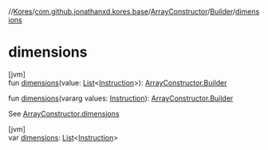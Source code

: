//[Kores](../../../../index.md)/[com.github.jonathanxd.kores.base](../../index.md)/[ArrayConstructor](../index.md)/[Builder](index.md)/[dimensions](dimensions.md)

# dimensions

[jvm]\
fun [dimensions](dimensions.md)(value: [List](https://kotlinlang.org/api/latest/jvm/stdlib/kotlin.collections/-list/index.html)<[Instruction](../../../com.github.jonathanxd.kores/-instruction/index.md)>): [ArrayConstructor.Builder](index.md)

fun [dimensions](dimensions.md)(vararg values: [Instruction](../../../com.github.jonathanxd.kores/-instruction/index.md)): [ArrayConstructor.Builder](index.md)

See [ArrayConstructor.dimensions](../dimensions.md)

[jvm]\
var [dimensions](dimensions.md): [List](https://kotlinlang.org/api/latest/jvm/stdlib/kotlin.collections/-list/index.html)<[Instruction](../../../com.github.jonathanxd.kores/-instruction/index.md)>
